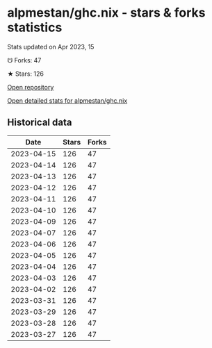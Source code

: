 # alpmestan/ghc.nix - stars & forks statistics

Stats updated on Apr 2023, 15

☋ Forks: 47

★ Stars: 126

[Open repository](https://github.com/alpmestan/ghc.nix)

[Open detailed stats for alpmestan/ghc.nix](https://reviewgithub.com/rep/alpmestan/ghc.nix)

## Historical data
| Date | Stars | Forks |
|------|-------|-------|
| 2023-04-15 | 126 | 47 | 
| 2023-04-14 | 126 | 47 | 
| 2023-04-13 | 126 | 47 | 
| 2023-04-12 | 126 | 47 | 
| 2023-04-11 | 126 | 47 | 
| 2023-04-10 | 126 | 47 | 
| 2023-04-09 | 126 | 47 | 
| 2023-04-07 | 126 | 47 | 
| 2023-04-06 | 126 | 47 | 
| 2023-04-05 | 126 | 47 | 
| 2023-04-04 | 126 | 47 | 
| 2023-04-03 | 126 | 47 | 
| 2023-04-02 | 126 | 47 | 
| 2023-03-31 | 126 | 47 | 
| 2023-03-29 | 126 | 47 | 
| 2023-03-28 | 126 | 47 | 
| 2023-03-27 | 126 | 47 | 

